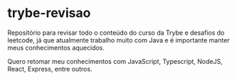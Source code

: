 # trybe-revisao

Repositório para revisar todo o conteúdo do curso da Trybe e desafios do leetcode, já que atualmente trabalho muito com Java e é importante manter meus conhecimentos aquecidos.

Quero retomar meu conhecimentos com JavaScript, Typescript, NodeJS, React, Express, entre outros.
